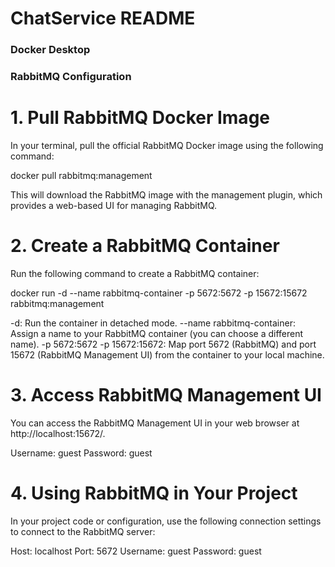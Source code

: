 # ChatService README

### Docker Desktop
### RabbitMQ Configuration
# 1. Pull RabbitMQ Docker Image
In your terminal, pull the official RabbitMQ Docker image using the following command:

docker pull rabbitmq:management

This will download the RabbitMQ image with the management plugin, which provides a web-based UI for managing RabbitMQ.

# 2. Create a RabbitMQ Container
Run the following command to create a RabbitMQ container:

docker run -d --name rabbitmq-container -p 5672:5672 -p 15672:15672 rabbitmq:management

-d: Run the container in detached mode.
--name rabbitmq-container: Assign a name to your RabbitMQ container (you can choose a different name).
-p 5672:5672 -p 15672:15672: Map port 5672 (RabbitMQ) and port 15672 (RabbitMQ Management UI) from the container to your local machine.


# 3. Access RabbitMQ Management UI
You can access the RabbitMQ Management UI in your web browser at http://localhost:15672/.

Username: guest
Password: guest


# 4. Using RabbitMQ in Your Project
In your project code or configuration, use the following connection settings to connect to the RabbitMQ server:

Host: localhost
Port: 5672
Username: guest
Password: guest
